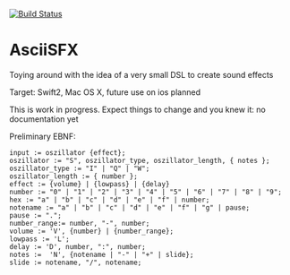 [![Build Status](https://api.travis-ci.org/zliw/AsciiSFX.svg)](https://api.travis-ci.org/zliw/AsciiSFX.svg)

# AsciiSFX
Toying around with the idea of a very small DSL to create sound effects

Target: Swift2, Mac OS X, future use on ios planned

This is work in progress. Expect things to change and you knew it: no documentation yet

Preliminary EBNF:

```
input := oszillator {effect};
oszillator := "S", oszillator_type, oszillator_length, { notes };
oszillator_type := "I" | "Q" | "W";
oszillator_length := { number };
effect := {volume} | {lowpass} | {delay}
number := "0" | "1" | "2" | "3" | "4" | "5" | "6" | "7" | "8" | "9";
hex := "a" | "b" | "c" | "d" | "e" | "f" | number;
notename := "a" | "b" | "c" | "d" | "e" | "f" | "g" | pause;
pause := ".";
number_range:= number, "-", number;
volume := 'V', {number} | {number_range};
lowpass := 'L';
delay := 'D', number, ":", number;
notes :=  'N', {notename | "-" | "+" | slide};
slide := notename, "/", notename;
```
